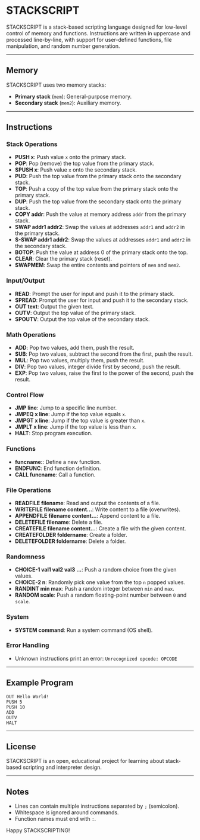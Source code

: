 # STACKSCRIPT

STACKSCRIPT is a stack-based scripting language designed for low-level control of memory and functions. Instructions are written in uppercase and processed line-by-line, with support for user-defined functions, file manipulation, and random number generation.

---

## Memory

STACKSCRIPT uses two memory stacks:
- **Primary stack** (`mem`): General-purpose memory.
- **Secondary stack** (`mem2`): Auxiliary memory.

---

## Instructions

### Stack Operations
- **PUSH x**: Push value `x` onto the primary stack.
- **POP**: Pop (remove) the top value from the primary stack.
- **SPUSH x**: Push value `x` onto the secondary stack.
- **PUD**: Push the top value from the primary stack onto the secondary stack.
- **TOP**: Push a copy of the top value from the primary stack onto the primary stack.
- **DUP**: Push the top value from the secondary stack onto the primary stack.
- **COPY addr**: Push the value at memory address `addr` from the primary stack.
- **SWAP addr1 addr2**: Swap the values at addresses `addr1` and `addr2` in the primary stack.
- **S-SWAP addr1 addr2**: Swap the values at addresses `addr1` and `addr2` in the secondary stack.
- **BOTOP**: Push the value at address 0 of the primary stack onto the top.
- **CLEAR**: Clear the primary stack (reset).
- **SWAPMEM**: Swap the entire contents and pointers of `mem` and `mem2`.

### Input/Output
- **READ**: Prompt the user for input and push it to the primary stack.
- **SPREAD**: Prompt the user for input and push it to the secondary stack.
- **OUT text**: Output the given text.
- **OUTV**: Output the top value of the primary stack.
- **SPOUTV**: Output the top value of the secondary stack.

### Math Operations
- **ADD**: Pop two values, add them, push the result.
- **SUB**: Pop two values, subtract the second from the first, push the result.
- **MUL**: Pop two values, multiply them, push the result.
- **DIV**: Pop two values, integer divide first by second, push the result.
- **EXP**: Pop two values, raise the first to the power of the second, push the result.

### Control Flow
- **JMP line**: Jump to a specific line number.
- **JMPEQ x line**: Jump if the top value equals `x`.
- **JMPGT x line**: Jump if the top value is greater than `x`.
- **JMPLT x line**: Jump if the top value is less than `x`.
- **HALT**: Stop program execution.

### Functions
- **funcname:**: Define a new function.
- **ENDFUNC**: End function definition.
- **CALL funcname**: Call a function.

### File Operations
- **READFILE filename**: Read and output the contents of a file.
- **WRITEFILE filename content...**: Write content to a file (overwrites).
- **APPENDFILE filename content...**: Append content to a file.
- **DELETEFILE filename**: Delete a file.
- **CREATEFILE filename content...**: Create a file with the given content.
- **CREATEFOLDER foldername**: Create a folder.
- **DELETEFOLDER foldername**: Delete a folder.

### Randomness
- **CHOICE-1 val1 val2 val3 ...**: Push a random choice from the given values.
- **CHOICE-2 n**: Randomly pick one value from the top `n` popped values.
- **RANDINT min max**: Push a random integer between `min` and `max`.
- **RANDOM scale**: Push a random floating-point number between `0` and `scale`.

### System
- **SYSTEM command**: Run a system command (OS shell).

### Error Handling
- Unknown instructions print an error: `Unrecognized opcode: OPCODE`

---

## Example Program
```plaintext
OUT Hello World!
PUSH 5
PUSH 10
ADD
OUTV
HALT
```

---

## License
STACKSCRIPT is an open, educational project for learning about stack-based scripting and interpreter design.

---

## Notes
- Lines can contain multiple instructions separated by `;` (semicolon).
- Whitespace is ignored around commands.
- Function names must end with `:`.

Happy STACKSCRIPTING!

